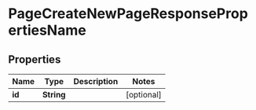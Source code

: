 

# PageCreateNewPageResponsePropertiesName


## Properties

| Name | Type | Description | Notes |
|------------ | ------------- | ------------- | -------------|
|**id** | **String** |  |  [optional] |



